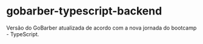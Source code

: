 # gobarber-typescript-backend
Versão do GoBarber atualizada de acordo com a nova jornada do bootcamp - TypeScript.
